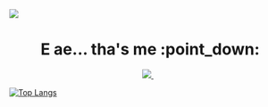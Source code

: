 <img src="https://spohess.com.br/img/cover.png" />
<h1 align='center'>
  E ae... tha's me :point_down:
</h1>
<p align='center'>
  <a href="https://www.linkedin.com/in/spohess/">
    <img src="https://img.shields.io/badge/linkedin-%230077B5.svg?&style=for-the-badge&logo=linkedin&logoColor=white" />
  </a>&nbsp;&nbsp;
</p>

[![Top Langs](https://github-readme-stats.vercel.app/api/top-langs/?username=spohess&hide=javascript,html,css)](https://github.com/anuraghazra/github-readme-stats)
